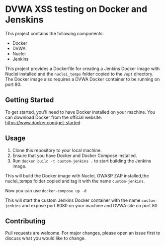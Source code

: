 # DVWA XSS testing on Docker and Jenskins

This project contains the following components:
- Docker
- DVWA
- Nuclei
- Jenkins

This project provides a Dockerfile for creating a Jenkins Docker image with Nuclei installed and the `nuclei_temps` folder copied to the `/opt` directory. The Docker image also requires a DVWA Docker container to be running on port 80.

## Getting Started

To get started, you'll need to have Docker installed on your machine. You can download Docker from the official website: https://www.docker.com/get-started

## Usage

1. Clone this repository to your local machine.
2. Ensure that you have Docker and Docker Compose installed.
3. Run `docker build -t custom-jenkins .` to start building the Jenkins image.

This will build the Docker image with Nuclei, OWASP ZAP installed,the nuclei_temps folder copied and tag it with the name `custom-jenkins`.

Now you can use `docker-compose up -d`

This will start the custom Jenkins Docker container with the name `custom-jenkins` and expose port 8080 on your machine and DVWA site on port 80


## Contributing

Pull requests are welcome. For major changes, please open an issue first to discuss what you would like to change.
